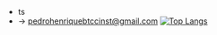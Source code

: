- ts
- -> pedrohenriquebtccinst@gmail.com
[![Top Langs](https://github-readme-stats.vercel.app/api/top-langs/?username=anuraghazra)](https://github.com/pedrogatinhos/github-readme-stats)

<!---
pedrogatinhos/pedrogatinhos is a ✨ special ✨ repository because its `README.md` (this file) appears on your GitHub profile.
You can click the Preview link to take a look at your changes.
--->

